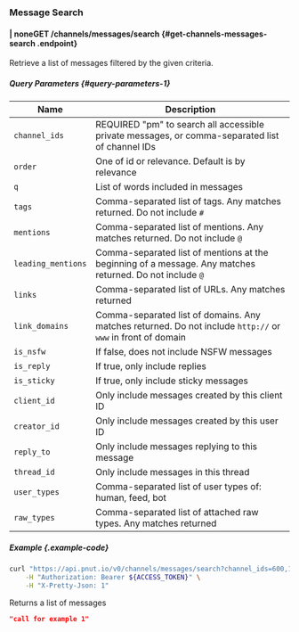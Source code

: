 ### Message Search




#### <span class="endpoint-meta"><i class="fas fa-lock"></i> | <i class="fas fa-user"></i> none</span><span class="method method-get">GET</span> /channels/messages/search [<i class="fas fa-paragraph"></i>](#get-channels-messages-search) {#get-channels-messages-search .endpoint}

Retrieve a list of messages filtered by the given criteria.

##### Query Parameters [<i class="fas fa-paragraph"></i>](#query-parameters-1) {#query-parameters-1}

Name|Description
-|-
`channel_ids`|REQUIRED "pm" to search all accessible private messages, or comma-separated list of channel IDs
`order`|One of id or relevance. Default is by relevance
`q`|List of words included in messages
`tags`|Comma-separated list of tags. Any matches returned. Do not include `#`
`mentions`|Comma-separated list of mentions. Any matches returned. Do not include `@`
`leading_mentions`|Comma-separated list of mentions at the beginning of a message. Any matches returned. Do not include `@`
`links`|Comma-separated list of URLs. Any matches returned
`link_domains`|Comma-separated list of domains. Any matches returned. Do not include `http://` or `www` in front of domain
`is_nsfw`|If false, does not include NSFW messages
`is_reply`|If true, only include replies
`is_sticky`|If true, only include sticky messages
`client_id`|Only include messages created by this client ID
`creator_id`|Only include messages created by this user ID
`reply_to`|Only include messages replying to this message
`thread_id`|Only include messages in this thread
`user_types`|Comma-separated list of user types of: human, feed, bot
`raw_types`|Comma-separated list of attached raw types. Any matches returned

##### Example {.example-code}

```bash
curl "https://api.pnut.io/v0/channels/messages/search?channel_ids=600,18" \
    -H "Authorization: Bearer ${ACCESS_TOKEN}" \
    -H "X-Pretty-Json: 1"
```

Returns a list of messages

```json
"call for example 1"
```